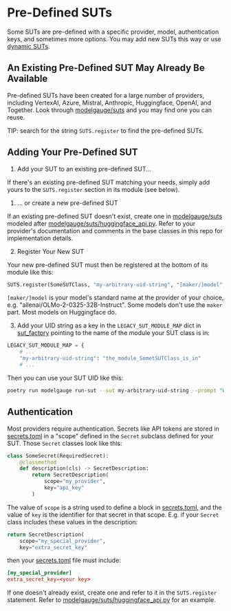 # Pre-Defined SUTs

Some SUTs are pre-defined with a specific provider, model, authentication keys, and sometimes more options. You may add new SUTs this way or use
[dynamic SUTs](./suts-how-to.md#dynamic).

## An Existing Pre-Defined SUT May Already Be Available

Pre-defined SUTs have been created for a large number of providers, including VertexAI, Azure, Mistral,
Anthropic, Huggingface, OpenAI, and Together. Look through [modelgauge/suts](../src/modelgauge/suts/)
and you may find one you can reuse.

TIP: search for the string `SUTS.register` to find the pre-defined SUTs.

## Adding Your Pre-Defined SUT

1. Add your SUT to an existing pre-defined SUT...

If there's an existing pre-defined SUT matching your needs, simply add yours to the `SUTS.register` section in its module (see below).

1. ... or create a new pre-defined SUT

If an existing pre-defined SUT doesn't exist, create one in [modelgauge/suts](../src/modelgauge/suts/) modeled after [modelgauge/suts/huggingface_api.py](../src/modelgauge/suts/huggingface_api.py). Refer to your
provider's documentation and comments in the base classes in this repo for implementation details.

2. Register Your New SUT

Your new pre-defined SUT must then be registered at the bottom of its module like this:

```python
SUTS.register(SomeSUTClass, "my-arbitrary-uid-string", "[maker/]model", InjectSecret(SomeKey))
```

`[maker/]model` is your model's standard name at the provider of your choice, e.g. "allenai/OLMo-2-0325-32B-Instruct". Some models don't use the `maker` part. Most models on Huggingface do.

3. Add your UID string as a key in the `LEGACY_SUT_MODULE_MAP` dict in [sut_factory](../src/modelgauge/sut_factory.py) pointing to the name of the module your SUT class is in:

```python
LEGACY_SUT_MODULE_MAP = {
    # ...
    "my-arbitrary-uid-string": "the_module_SometSUTClass_is_in"
    # ...
```

Then you can use your SUT UID like this:

```bash
poetry run modelgauge run-sut --sut my-arbitrary-uid-string --prompt "Why did the chicken cross the road?"
```

## Authentication

Most providers require authentication. Secrets like API tokens are stored in [secrets.toml](../config/secrets.toml) in a "scope" defined in the `Secret` subclass defined for your SUT. Those `Secret` classes look like this:

```python
class SomeSecret(RequiredSecret):
    @classmethod
    def description(cls) -> SecretDescription:
        return SecretDescription(
            scope="my_provider",
            key="api_key"
        )
```

The value of `scope` is a string used to define a block in [secrets.toml](../config/secrets.toml), and the value of `key` is the identifier for that secret in that scope. E.g. if your `Secret` class includes these
values in the description:

```python
return SecretDescription(
    scope="my_special_provider",
    key="extra_secret_key"
```

then your [secrets.toml](../config/secrets.toml) file must include:

```toml
[my_special_provider]
extra_secret_key=<your key>
```

If one doesn't already exist, create one and refer to it in the `SUTS.register` statement. Refer to [modelgauge/suts/huggingface_api.py](../src/modelgauge/suts/huggingface_api.py) for an example.
